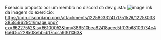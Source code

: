 Exercício proposto por um membro no discord do dev gusta: ![image](https://github.com/FelipeGomesj/exercicios_lanchonete_creimbergx/assets/73650696/c7557faa-539f-41d0-8024-da17203fa493)
link da imagem do exercicio: https://cdn.discordapp.com/attachments/1225803324171751526/1225803338595962941/image.png?ex=66227552&is=66100052&hm=386510bea82418aeee5ff03b68103734c46a6b5c228508ebb5b17ccca9301363&
